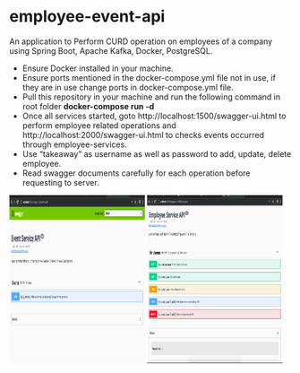 # employee-event-api
An application to Perform CURD operation on employees of a company using Spring Boot, Apache Kafka, Docker, PostgreSQL.

* Ensure Docker installed in your machine.
* Ensure ports mentioned in the docker-compose.yml file not in use, if they are in use change ports in docker-compose.yml file.
* Pull this repository in your machine and run the following command in root folder **docker-compose run -d**
* Once all services started, goto http://localhost:1500/swagger-ui.html to perform employee related operations and http://localhost:2000/swagger-ui.html to checks events occurred through employee-services.
* Use “takeaway” as username as well as password to add, update, delete employee.
* Read swagger documents carefully for each operation before requesting to server.

<p float='left'>
    <img width="48%" height="300" src="screenshots/1.png">
    <img width="48%" height="300" src="screenshots/2.png">
</p>
